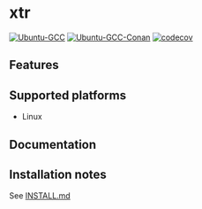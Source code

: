 # xtr

[![Ubuntu-GCC](https://github.com/choll/xtr/workflows/Ubuntu-GCC/badge.svg)](https://github.com/choll/xtr/actions?query=workflow%3AUbuntu-GCC)
[![Ubuntu-GCC-Conan](https://github.com/choll/xtr/workflows/Ubuntu-GCC-Conan/badge.svg)](https://github.com/choll/xtr/actions?query=workflow%3AUbuntu-GCC-Conan)
[![codecov](https://codecov.io/gh/choll/xtr/branch/master/graph/badge.svg?token=FDdI0ZM5tv)](https://codecov.io/gh/choll/xtr)

## Features

## Supported platforms

* Linux

## Documentation

## Installation notes

See [INSTALL.md](INSTALL.md)

